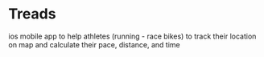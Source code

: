 # Treads
ios mobile app to help athletes (running - race bikes) to track their location on map and calculate their 
pace, distance, and time

